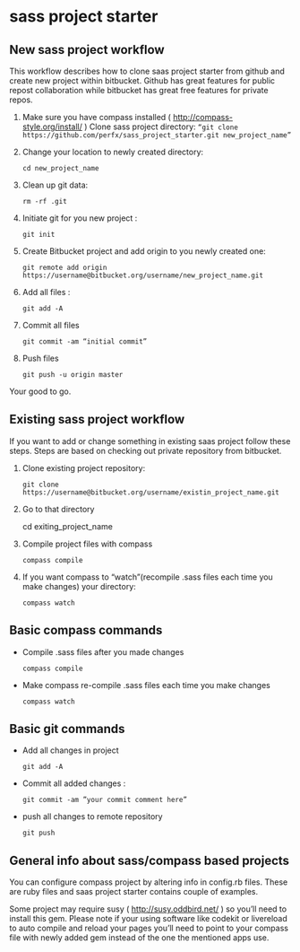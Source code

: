 sass project starter
====================

## New sass project workflow

This workflow describes how to clone saas project starter from github and create new project within bitbucket. Github has great features for public repost collaboration while bitbucket has great free features for private repos.


1.	Make sure you have compass installed ( http://compass-style.org/install/ )
Clone sass project directory: `“git clone https://github.com/perfx/sass_project_starter.git new_project_name”`

2.	Change your location to newly created directory:
		
		cd new_project_name

3.	Clean up git data:

		rm -rf .git

4.	Initiate git for you new project :
		
		git init

5.	Create Bitbucket project and add origin to you newly created one:
		
		git remote add origin https://username@bitbucket.org/username/new_project_name.git

6.	Add all files :
	
		git add -A

7.	Commit all files 
		
		git commit -am “initial commit”

8.	Push files

		git push -u origin master

Your good to go.

## Existing sass project workflow

If you want to add or change something in existing saas project follow these steps. Steps are based on checking out private repository from bitbucket.

1.	Clone existing project repository:

		git clone https://username@bitbucket.org/username/existin_project_name.git

2.	 Go to that directory

		cd exiting_project_name

3.	Compile project files with compass
		
		compass compile

4.	If you want compass to “watch”(recompile .sass files each time you make changes) your directory:

		compass watch


## Basic compass commands

-	Compile .sass files after you made changes
		
		compass compile

-	Make compass re-compile .sass files each time you make changes

		compass watch


## Basic git commands

-	Add all changes in project
		
		git add -A

-	Commit all added changes :

		git commit -am ”your commit comment here”

-	push all changes to remote repository

		git push


## General info about sass/compass based projects

You can configure compass project by altering info in config.rb files. These are ruby files and saas project starter contains couple of examples.

Some project may require susy ( http://susy.oddbird.net/ ) so you’ll need to install this gem. Please note if your using software like codekit or livereload to auto compile and reload your pages you’ll need to point to your compass file with newly added gem instead of the one the mentioned apps use.
